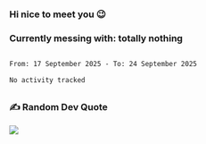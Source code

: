 ### Hi nice to meet you 😉 

### Currently messing with: totally nothing


 ##
 
<!--START_SECTION:waka-->

```txt
From: 17 September 2025 - To: 24 September 2025

No activity tracked
```

<!--END_SECTION:waka-->

##

### ✍️ Random Dev Quote
![](https://quotes-github-readme.vercel.app/api?type=horizontal&theme=dark)

##
